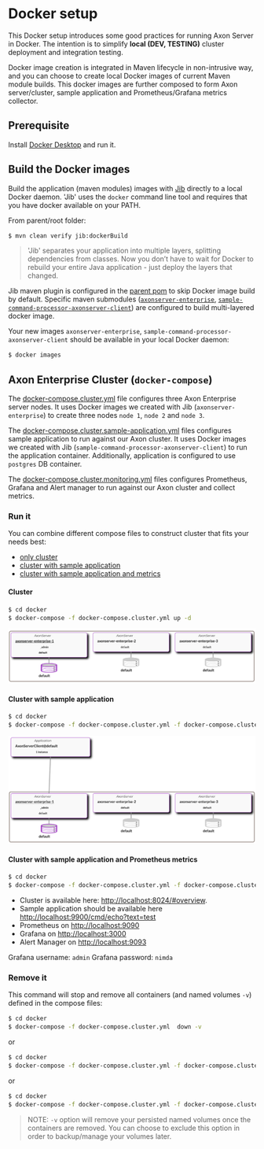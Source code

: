 # Docker setup

This Docker setup introduces some good practices for running Axon Server in Docker.
The intention is to simplify **local (DEV, TESTING)** cluster deployment and integration testing.

Docker image creation is integrated in Maven lifecycle in non-intrusive way, and you can choose to create local Docker images of current Maven module builds.
This docker images are further composed to form Axon server/cluster, sample application and Prometheus/Grafana metrics collector.

## Prerequisite

Install [Docker Desktop](https://www.docker.com/products/docker-desktop) and run it.

## Build the Docker images

Build the application (maven modules) images with [Jib](https://github.com/GoogleContainerTools/jib) directly to a local Docker daemon. 'Jib' uses the `docker` command line tool and requires that you have docker available on your PATH.

From parent/root folder:
```bash
$ mvn clean verify jib:dockerBuild
```

> 'Jib' separates your application into multiple layers, splitting dependencies from classes. Now you don’t have to wait for Docker to rebuild your entire Java application - just deploy the layers that changed.

Jib maven plugin is configured in the [parent pom](../pom.xml) to skip Docker image build by default. Specific maven submodules ([`axonserver-enterprise`](../axonserver-enterprise/pom.xml), [`sample-command-processor-axonserver-client`](../sample-applications/sample-command-processor-axonserver-client/pom.xml)) are configured to build multi-layered docker image.

Your new images `axonserver-enterprise`, `sample-command-processor-axonserver-client` should be available in your local Docker daemon:
```bash
$ docker images
```

## Axon Enterprise Cluster (`docker-compose`)

The [docker-compose.cluster.yml](docker-compose.cluster.yml) file configures three Axon Enterprise server nodes.
It uses Docker images we created with Jib (`axonserver-enterprise`) to create three nodes `node 1`, `node 2` and `node 3`.

The [docker-compose.cluster.sample-application.yml](docker-compose.cluster.sample-application.yml) files configures sample application to run against our Axon cluster.
It uses Docker images we created with Jib (`sample-command-processor-axonserver-client`) to run the application container. Additionally, application is configured to use `postgres` DB container.

The [docker-compose.cluster.monitoring.yml](docker-compose.cluster.monitoring.yml) files configures Prometheus, Grafana and Alert manager to run against our Axon cluster and collect metrics.

### Run it

You can combine different compose files to construct cluster that fits your needs best:
 - [only cluster](#cluster)
 - [cluster with sample application](#cluster-with-sample-application)
 - [cluster with sample application and metrics](#cluster-with-sample-application-and-prometheus-metrics)


#### Cluster
```bash
$ cd docker
$ docker-compose -f docker-compose.cluster.yml up -d
```
![Dashoard - cluster](dashboard-cluster.png)

#### Cluster with sample application
```bash
$ cd docker
$ docker-compose -f docker-compose.cluster.yml -f docker-compose.cluster.sample-application.yml up -d
```

![Dashboard - cluster - app](dashboard-cluster-app.png)

#### Cluster with sample application and Prometheus metrics
```bash
$ cd docker
$ docker-compose -f docker-compose.cluster.yml -f docker-compose.cluster.sample-application.yml -f docker-compose.cluster.monitoring.yml  up -d
```

 - Cluster is available here: [http://localhost:8024/#overview](http://localhost:8024/#overview).
 - Sample application should be available here [http://localhost:9900/cmd/echo?text=test](http://localhost:9900/cmd/echo?text=test)
 - Prometheus on [http://localhost:9090](http://localhost:9090)
 - Grafana on [http://localhost:3000](http://localhost:3000)
 - Alert Manager on [http://localhost:9093](http://localhost:9093)

Grafana username: `admin`
Grafana password: `nimda`

### Remove it

This command will stop and remove all containers (and named volumes `-v`) defined in the compose files:
```bash
$ cd docker
$ docker-compose -f docker-compose.cluster.yml  down -v
```
or
```bash
$ cd docker
$ docker-compose -f docker-compose.cluster.yml -f docker-compose.cluster.sample-application.yml down -v
```
or
```bash
$ cd docker
$ docker-compose -f docker-compose.cluster.yml -f docker-compose.cluster.sample-application.yml -f docker-compose.cluster.monitoring.yml  down -v
```
> NOTE: `-v` option will remove your persisted named volumes once the containers are removed. You can choose to exclude this option in order to backup/manage your volumes later.
